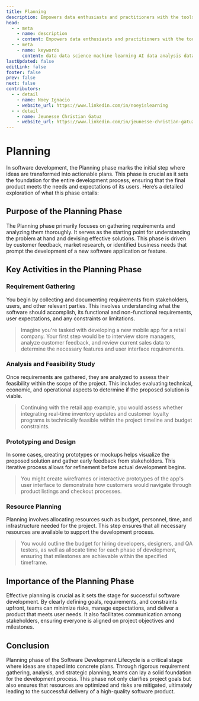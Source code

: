 ```yaml
---
title: Planning
description: Empowers data enthusiasts and practitioners with the tools and knowledge to unlock the potential of data.
head:
  - - meta
    - name: description
    - content: Empowers data enthusiasts and practitioners with the tools and knowledge to unlock the potential of data.
  - - meta
    - name: keywords
      content: data data science machine learning AI data analysis data-driven data enthusiasts data practitioners
lastUpdated: false
editLink: false
footer: false
prev: false
next: false
contributors:
  - - detail
    - name: Noey Ignacio
    - website_url: https://www.linkedin.com/in/noeyislearning
  - - detail
    - name: Jeunesse Christian Gatuz
    - website_url: https://www.linkedin.com/in/jeunesse-christian-gatuz-aaa156157/
---
```


# Planning

In software development, the Planning phase marks the initial step where ideas are transformed into actionable plans. This phase is crucial as it sets the foundation for the entire development process, ensuring that the final product meets the needs and expectations of its users. Here’s a detailed exploration of what this phase entails:

## Purpose of the Planning Phase

The Planning phase primarily focuses on gathering requirements and analyzing them thoroughly. It serves as the starting point for understanding the problem at hand and devising effective solutions. This phase is driven by customer feedback, market research, or identified business needs that prompt the development of a new software application or feature.

## Key Activities in the Planning Phase

### Requirement Gathering

You begin by collecting and documenting requirements from stakeholders, users, and other relevant parties. This involves understanding what the software should accomplish, its functional and non-functional requirements, user expectations, and any constraints or limitations.

> Imagine you're tasked with developing a new mobile app for a retail company. Your first step would be to interview store managers, analyze customer feedback, and review current sales data to determine the necessary features and user interface requirements.

### Analysis and Feasibility Study

Once requirements are gathered, they are analyzed to assess their feasibility within the scope of the project. This includes evaluating technical, economic, and operational aspects to determine if the proposed solution is viable.

> Continuing with the retail app example, you would assess whether integrating real-time inventory updates and customer loyalty programs is technically feasible within the project timeline and budget constraints.

### Prototyping and Design

In some cases, creating prototypes or mockups helps visualize the proposed solution and gather early feedback from stakeholders. This iterative process allows for refinement before actual development begins.

> You might create wireframes or interactive prototypes of the app's user interface to demonstrate how customers would navigate through product listings and checkout processes.

### Resource Planning

Planning involves allocating resources such as budget, personnel, time, and infrastructure needed for the project. This step ensures that all necessary resources are available to support the development process.

> You would outline the budget for hiring developers, designers, and QA testers, as well as allocate time for each phase of development, ensuring that milestones are achievable within the specified timeframe.

## Importance of the Planning Phase

Effective planning is crucial as it sets the stage for successful software development. By clearly defining goals, requirements, and constraints upfront, teams can minimize risks, manage expectations, and deliver a product that meets user needs. It also facilitates communication among stakeholders, ensuring everyone is aligned on project objectives and milestones.

## Conclusion

Planning phase of the Software Development Lifecycle is a critical stage where ideas are shaped into concrete plans. Through rigorous requirement gathering, analysis, and strategic planning, teams can lay a solid foundation for the development process. This phase not only clarifies project goals but also ensures that resources are optimized and risks are mitigated, ultimately leading to the successful delivery of a high-quality software product.
